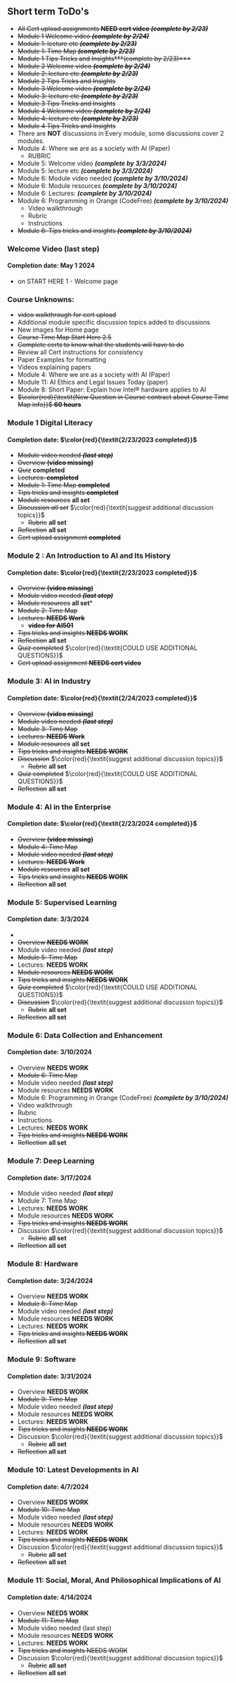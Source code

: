## Short term ToDo's
* ~~All Cert upload assignments **NEED cert video** ***(complete by 2/23)***~~
* ~~Module 1 Welcome video ***(complete by 2/24)***~~
* ~~Module 1: lecture etc  ***(complete by 2/23)***~~
* ~~Module 1: Time Map  ***(complete by 2/23)***~~
* ~~Module 1 Tips Tricks and Insights***(complete by 2/23)***~~ 
* ~~Module 2 Welcome video ***(complete by 2/24)***~~
* ~~Module 2: lecture etc  ***(complete by 2/23)***~~
* ~~Module 2 Tips Tricks and Insights~~  
* ~~Module 3 Welcome video ***(complete by 2/24)***~~
* ~~Module 3: lecture etc  ***(complete by 2/23)***~~
* ~~Module 3 Tips Tricks and Insights~~ 
* ~~Module 4 Welcome video  ***(complete by 2/24)***~~
* ~~Module 4: lecture etc  ***(complete by 2/23)***~~
* ~~Module 4 Tips Tricks and Insights~~
* There are **NOT** discussions in Every module, some discussions cover 2 modules.
* Module 4: Where we are as a society with AI (Paper)
  * RUBRIC
* Module 5: Welcome video  ***(complete by 3/3/2024)***
* Module 5: lecture etc  ***(complete by 3/3/2024)***
* Module 6: Module video needed ***(complete by 3/10/2024)***
* Module 6:  Module resources ***(complete by 3/10/2024)***
* Module 6:  Lectures:  ***(complete by 3/10/2024)***
* Module 6: Programming in Orange (CodeFree) ***(complete by 3/10/2024)***
  * Video walkthrough
  * Rubric
  * Instructions
* ~~Module 6:  Tips tricks and insights ***(complete by 3/10/2024)***~~  

### Welcome Video (last step) 
#### Completion date: May 1 2024
 * on START HERE 1 - Welcome page

### Course Unknowns:
* ~~video walkthrough for cert upload~~
* Additional module specific discussion topics added to discussions
* New images for Home page
* ~~Course Time Map Start Here 2.5~~
* ~~Complete certs to know what the students will have to do~~
* Review all Cert instructions for consistency
* Paper Examples for formatting
* Videos explaining papers
 * Module 4: Where we are as a society with AI (Paper)
 * Module 11: AI Ethics and Legal Issues Today (paper)
 * Module 8: Short Paper: Explain how Intel® hardware applies to AI
* ~~$\color{red}{\textit{New Question in Course contract about Course Time Map info}}$ **60 hours**~~


### Module 1 Digital Literacy 
 #### Completion date: $\color{red}{\textit{2/23/2023 completed}}$
 * ~~Module video needed ***(last step)***~~
 * ~~Overview **(video missing)**~~
 * ~~Quiz~~ **completed**
 * ~~Lectures:  **completed**~~
 * ~~Module 1: Time Map  **completed**~~
 * ~~Tips tricks and insights **completed**~~
 * ~~Module resources~~ **all set**
 * ~~Discussion *all set*~~ $\color{red}{\textit{suggest additional discussion topics}}$
   * ~~Rubric~~ **all set**
 * ~~Reflection~~ **all set**
 * ~~Cert upload assignment **completed**~~

  

### Module 2 : An Introduction to AI and Its History
#### Completion date: $\color{red}{\textit{2/23/2023  completed}}$
 * ~~Overview  **(video missing)**~~
 * ~~Module video needed ***(last step)***~~
 * ~~Module resources~~ **all set***
 * ~~Module 2: Time Map~~  
 * ~~Lectures:  **NEEDS Work**~~
    * ~~**video for AI501**~~
 * ~~Tips tricks and insights **NEEDS WORK**~~
 * ~~Reflection~~ **all set**
 * ~~Quiz completed~~  $\color{red}{\textit{COULD USE ADDITIONAL QUESTIONS}}$
 * ~~Cert upload assignment **NEEDS cert video**~~

### Module 3: AI in Industry
#### Completion date:  $\color{red}{\textit{2/24/2023  completed}}$
 *  ~~Overview  **(video missing)**~~
 *  ~~Module video needed ***(last step)***~~
 *  ~~Module 3: Time Map~~  
 *  ~~Lectures:  **NEEDS Work**~~
 *  ~~Module resources~~ **all set**
 *  ~~Tips tricks and insights **NEEDS WORK**~~
 * ~~Discussion~~  $\color{red}{\textit{suggest additional discussion topics}}$
   * ~~Rubric~~ **all set**
 *  ~~Quiz completed~~  $\color{red}{\textit{COULD USE ADDITIONAL QUESTIONS}}$
 * ~~Reflection~~ **all set** 

### Module 4: AI in the Enterprise
#### Completion date: $\color{red}{\textit{2/23/2024  completed}}$
 *  ~~Overview  **(video missing)**~~
 *  ~~Module 4: Time Map~~  
 *  ~~Module video needed ***(last step)***~~
 *  ~~Lectures:  **NEEDS Work**~~
 *  ~~Module resources~~ **all set**
 *  ~~Tips tricks and insights **NEEDS WORK**~~
 * ~~Reflection~~ **all set** 

### Module 5: Supervised Learning
#### Completion date:  3/3/2024
 *
 *  ~~Overview  **NEEDS WORK**~~
 *  Module video needed ***(last step)***
 *  ~~Module 5: Time Map~~  
 *  Lectures:  **NEEDS WORK**
 *  ~~Module resources **NEEDS WORK**~~
 *  ~~Tips tricks and insights **NEEDS WORK**~~
 *  ~~Quiz completed~~  $\color{red}{\textit{COULD USE ADDITIONAL QUESTIONS}}$
 * ~~Discussion~~ $\color{red}{\textit{suggest additional discussion topics}}$
   * ~~Rubric~~ **all set**
 * ~~Reflection~~ **all set** 


### Module 6: Data Collection and Enhancement
#### Completion date:  3/10/2024
 *  Overview  **NEEDS WORK**
 *  ~~Module 6: Time Map~~  
 *  Module video needed ***(last step)***
 *  Module resources **NEEDS WORK**
 *  Module 6: Programming in Orange (CodeFree) ***(complete by 3/10/2024)***
   * Video walkthrough
   * Rubric
   * Instructions
 *  Lectures:  **NEEDS WORK**
 *  ~~Tips tricks and insights **NEEDS WORK**~~  
 * ~~Reflection~~ **all set** 


### Module 7: Deep Learning
#### Completion date: 3/17/2024
 * Module video needed ***(last step)***
 * Module 7: Time Map  
 * Lectures:  **NEEDS WORK**
 * Module resources **NEEDS WORK**
 *  ~~Tips tricks and insights **NEEDS WORK**~~  
 * Discussion $\color{red}{\textit{suggest additional discussion topics}}$
   * ~~Rubric~~ **all set**
 * ~~Reflection~~ **all set** 


### Module 8: Hardware
#### Completion date:  3/24/2024
 *  Overview  **NEEDS WORK**
 *  ~~Module 8: Time Map~~  
 *  Module video needed ***(last step)***
 *  Module resources **NEEDS WORK**
 *  Lectures:  **NEEDS WORK**
 *  ~~Tips tricks and insights **NEEDS WORK**~~ 
 * ~~Reflection~~ **all set** 


### Module 9: Software
#### Completion date:  3/31/2024
 *  Overview  **NEEDS WORK**
 *  ~~Module 9: Time Map~~  
 *  Module video needed ***(last step)***
 *  Module resources **NEEDS WORK**
 *  Lectures:  **NEEDS WORK**
 *  ~~Tips tricks and insights **NEEDS WORK**~~  
 * Discussion $\color{red}{\textit{suggest additional discussion topics}}$
   * ~~Rubric~~ **all set**
 * ~~Reflection~~ **all set** 


### Module 10: Latest Developments in AI
#### Completion date:  4/7/2024
 *  Overview  **NEEDS WORK**
 *  ~~Module 10: Time Map~~  
 *  Module video needed ***(last step)***
 *  Module resources **NEEDS WORK**
 *  Lectures:  **NEEDS WORK**
 *  ~~Tips tricks and insights **NEEDS WORK**~~  
 * Discussion $\color{red}{\textit{suggest additional discussion topics}}$
   * ~~Rubric~~ **all set**
 * ~~Reflection~~ **all set** 


### Module 11: Social, Moral, And Philosophical Implications of AI
#### Completion date:  4/14/2024
 *  Overview  **NEEDS WORK**
 *  ~~Module 11: Time Map~~  
 *  Module video needed (last step)
 *  Module resources **NEEDS WORK**
 *  Lectures:  **NEEDS WORK**
 *  ~~Tips tricks and insights NEEDS WORK~~  
 * Discussion $\color{red}{\textit{suggest additional discussion topics}}$
   * ~~Rubric~~ **all set**
 * ~~Reflection~~ **all set** 
